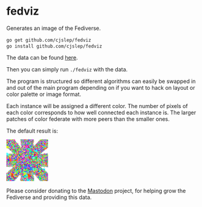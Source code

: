 # fedviz

Generates an image of the Fediverse.

```
go get github.com/cjslep/fedviz
go install github.com/cjslep/fedviz
```

The data can be found [here](https://gist.github.com/Gargron/48e67b1b14723cd178c951fe7f373a38).

Then you can simply run `./fedviz` with the data.

The program is structured so different algorithms can easily be swapped in and
out of the main program depending on if you want to hack on layout or color
palette or image format.

Each instance will be assigned a different color. The number of pixels of each
color corresponds to how well connected each instance is. The larger patches of
color federate with more peers than the smaller ones.

The default result is:

![Fediverse](https://github.com/cjslep/fedviz/blob/master/result.png "Fediverse")

Please consider donating to the [Mastodon](https://liberapay.com/Mastodon/)
project, for helping grow the Fediverse and providing this data.

